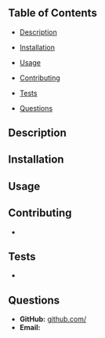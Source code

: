 # 
  
  
  ## Table of Contents
  * [Description](#description)
  * [Installation](#installation)
  * [Usage](#usage)
  
  * [Contributing](#contributing)
  * [Tests](#tests)
  * [Questions](#questions)
  
  ## Description
  

  ## Installation
  

  ## Usage
  

  

  ## Contributing
  * 
  
  ## Tests
  * 

  ## Questions
  * __GitHub:__ [github.com/](https://github.com/)
  * __Email:__ [](mailto:)
